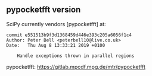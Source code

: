 
pypocketfft version
-------------------

SciPy currently vendors [pypocketfft] at:

    commit e551513b9f3d1368459d446e393c205a6056f1c4
    Author: Peter Bell <peterbell10@live.co.uk>
    Date:   Thu Aug 8 13:33:21 2019 +0100

        Handle exceptions thrown in parallel regions


pypocketfft: https://gitlab.mpcdf.mpg.de/mtr/pypocketfft
